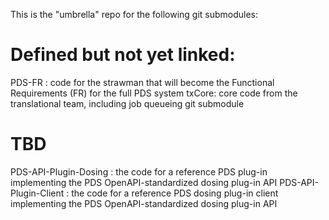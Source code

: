 This is the "umbrella" repo for the following git submodules:

# Defined but not yet linked:
PDS-FR : code for the strawman that will become the Functional Requirements (FR) for the full PDS system 
txCore: core code from the translational team, including job queueing git submodule

# TBD
PDS-API-Plugin-Dosing : the code for a reference PDS plug-in implementing the PDS OpenAPI-standardized dosing plug-in API
PDS-API-Plugin-Client : the code for a reference PDS dosing plug-in client implementing the PDS OpenAPI-standardized dosing plug-in API


